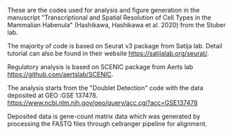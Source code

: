 These are the codes used for analysis and figure generation in the manuscript "Transcriptional and Spatial Resolution of Cell Types
in the Mammalian Habenula" (Hashikawa, Hashikawa et al. 2020) from the Stuber lab.

The majority of code is based on Seurat v3 package from Satija lab. Detail tutorial can also be found in their website https://satijalab.org/seurat/.

Regulatory analysis is based on SCENIC package from Aerts lab https://github.com/aertslab/SCENIC. 

The analysis starts from the "Doublet Detection" code with the data deposited at GEO :GSE 137478. 
https://www.ncbi.nlm.nih.gov/geo/query/acc.cgi?acc=GSE137478

Deposited data is gene-count matrix data which was generated by processing the FASTQ files through cellranger pipeline for alignment. 
